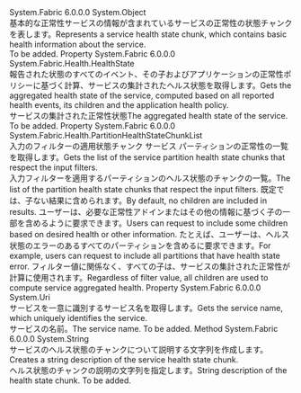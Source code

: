<Type Name="ServiceHealthStateChunk" FullName="System.Fabric.Health.ServiceHealthStateChunk">
  <TypeSignature Language="C#" Value="public sealed class ServiceHealthStateChunk" />
  <TypeSignature Language="ILAsm" Value=".class public auto ansi sealed beforefieldinit ServiceHealthStateChunk extends System.Object" />
  <TypeSignature Language="DocId" Value="T:System.Fabric.Health.ServiceHealthStateChunk" />
  <TypeSignature Language="VB.NET" Value="Public NotInheritable Class ServiceHealthStateChunk" />
  <TypeSignature Language="F#" Value="type ServiceHealthStateChunk = class" />
  <AssemblyInfo>
    <AssemblyName>System.Fabric</AssemblyName>
    <AssemblyVersion>6.0.0.0</AssemblyVersion>
  </AssemblyInfo>
  <Base>
    <BaseTypeName>System.Object</BaseTypeName>
  </Base>
  <Interfaces />
  <Docs>
    <summary>
            <span data-ttu-id="142ee-101">基本的な正常性サービスの情報が含まれているサービスの正常性の状態チャンクを表します。</span><span class="sxs-lookup"><span data-stu-id="142ee-101">Represents a service health state chunk, which contains basic health information about the service.</span></span>
            </summary>
    <remarks>To be added.</remarks>
  </Docs>
  <Members>
    <Member MemberName="HealthState">
      <MemberSignature Language="C#" Value="public System.Fabric.Health.HealthState HealthState { get; }" />
      <MemberSignature Language="ILAsm" Value=".property instance valuetype System.Fabric.Health.HealthState HealthState" />
      <MemberSignature Language="DocId" Value="P:System.Fabric.Health.ServiceHealthStateChunk.HealthState" />
      <MemberSignature Language="VB.NET" Value="Public ReadOnly Property HealthState As HealthState" />
      <MemberSignature Language="F#" Value="member this.HealthState : System.Fabric.Health.HealthState" Usage="System.Fabric.Health.ServiceHealthStateChunk.HealthState" />
      <MemberType>Property</MemberType>
      <AssemblyInfo>
        <AssemblyName>System.Fabric</AssemblyName>
        <AssemblyVersion>6.0.0.0</AssemblyVersion>
      </AssemblyInfo>
      <ReturnValue>
        <ReturnType>System.Fabric.Health.HealthState</ReturnType>
      </ReturnValue>
      <Docs>
        <summary>
            <span data-ttu-id="142ee-102">報告された状態のすべてのイベント、その子およびアプリケーションの正常性ポリシーに基づく計算、サービスの集計されたヘルス状態を取得します。</span><span class="sxs-lookup"><span data-stu-id="142ee-102">Gets the aggregated health state of the service, computed based on all reported health events, its children and the application health policy.</span></span>
            </summary>
        <value><span data-ttu-id="142ee-103">サービスの集計された正常性状態</span><span class="sxs-lookup"><span data-stu-id="142ee-103">The aggregated health state of the service.</span></span></value>
        <remarks>To be added.</remarks>
      </Docs>
    </Member>
    <Member MemberName="PartitionHealthStateChunks">
      <MemberSignature Language="C#" Value="public System.Fabric.Health.PartitionHealthStateChunkList PartitionHealthStateChunks { get; }" />
      <MemberSignature Language="ILAsm" Value=".property instance class System.Fabric.Health.PartitionHealthStateChunkList PartitionHealthStateChunks" />
      <MemberSignature Language="DocId" Value="P:System.Fabric.Health.ServiceHealthStateChunk.PartitionHealthStateChunks" />
      <MemberSignature Language="VB.NET" Value="Public ReadOnly Property PartitionHealthStateChunks As PartitionHealthStateChunkList" />
      <MemberSignature Language="F#" Value="member this.PartitionHealthStateChunks : System.Fabric.Health.PartitionHealthStateChunkList" Usage="System.Fabric.Health.ServiceHealthStateChunk.PartitionHealthStateChunks" />
      <MemberType>Property</MemberType>
      <AssemblyInfo>
        <AssemblyName>System.Fabric</AssemblyName>
        <AssemblyVersion>6.0.0.0</AssemblyVersion>
      </AssemblyInfo>
      <ReturnValue>
        <ReturnType>System.Fabric.Health.PartitionHealthStateChunkList</ReturnType>
      </ReturnValue>
      <Docs>
        <summary>
            <span data-ttu-id="142ee-104">入力のフィルターの適用状態チャンク サービス パーティションの正常性の一覧を取得します。</span><span class="sxs-lookup"><span data-stu-id="142ee-104">Gets the list of the service partition health state chunks that respect the input filters.</span></span>
            </summary>
        <value><span data-ttu-id="142ee-105">入力フィルターを適用するパーティションのヘルス状態のチャンクの一覧。</span><span class="sxs-lookup"><span data-stu-id="142ee-105">The list of the partition health state chunks that respect the input filters.</span></span></value>
        <remarks>
          <para><span data-ttu-id="142ee-106">既定では、子ない結果に含められます。</span><span class="sxs-lookup"><span data-stu-id="142ee-106">By default, no children are included in results.</span></span> <span data-ttu-id="142ee-107">ユーザーは、必要な正常性アドインまたはその他の情報に基づく子の一部を含めるように要求できます。</span><span class="sxs-lookup"><span data-stu-id="142ee-107">Users can request to include some children based on desired health or other information.</span></span> <span data-ttu-id="142ee-108">たとえば、ユーザーは、ヘルス状態のエラーのあるすべてのパーティションを含めるに要求できます。</span><span class="sxs-lookup"><span data-stu-id="142ee-108">For example, users can request to include all partitions that have health state error.</span></span>
            <span data-ttu-id="142ee-109">フィルター値に関係なく、すべての子は、サービスの集計された正常性が計算に使用されます。</span><span class="sxs-lookup"><span data-stu-id="142ee-109">Regardless of filter value, all children are used to compute service aggregated health.</span></span></para>
        </remarks>
      </Docs>
    </Member>
    <Member MemberName="ServiceName">
      <MemberSignature Language="C#" Value="public Uri ServiceName { get; }" />
      <MemberSignature Language="ILAsm" Value=".property instance class System.Uri ServiceName" />
      <MemberSignature Language="DocId" Value="P:System.Fabric.Health.ServiceHealthStateChunk.ServiceName" />
      <MemberSignature Language="VB.NET" Value="Public ReadOnly Property ServiceName As Uri" />
      <MemberSignature Language="F#" Value="member this.ServiceName : Uri" Usage="System.Fabric.Health.ServiceHealthStateChunk.ServiceName" />
      <MemberType>Property</MemberType>
      <AssemblyInfo>
        <AssemblyName>System.Fabric</AssemblyName>
        <AssemblyVersion>6.0.0.0</AssemblyVersion>
      </AssemblyInfo>
      <ReturnValue>
        <ReturnType>System.Uri</ReturnType>
      </ReturnValue>
      <Docs>
        <summary>
            <span data-ttu-id="142ee-110">サービスを一意に識別するサービス名を取得します。</span><span class="sxs-lookup"><span data-stu-id="142ee-110">Gets the service name, which uniquely identifies the service.</span></span>
            </summary>
        <value><span data-ttu-id="142ee-111">サービスの名前。</span><span class="sxs-lookup"><span data-stu-id="142ee-111">The service name.</span></span></value>
        <remarks>To be added.</remarks>
      </Docs>
    </Member>
    <Member MemberName="ToString">
      <MemberSignature Language="C#" Value="public override string ToString ();" />
      <MemberSignature Language="ILAsm" Value=".method public hidebysig virtual instance string ToString() cil managed" />
      <MemberSignature Language="DocId" Value="M:System.Fabric.Health.ServiceHealthStateChunk.ToString" />
      <MemberSignature Language="VB.NET" Value="Public Overrides Function ToString () As String" />
      <MemberSignature Language="F#" Value="override this.ToString : unit -&gt; string" Usage="serviceHealthStateChunk.ToString " />
      <MemberType>Method</MemberType>
      <AssemblyInfo>
        <AssemblyName>System.Fabric</AssemblyName>
        <AssemblyVersion>6.0.0.0</AssemblyVersion>
      </AssemblyInfo>
      <ReturnValue>
        <ReturnType>System.String</ReturnType>
      </ReturnValue>
      <Parameters />
      <Docs>
        <summary>
            <span data-ttu-id="142ee-112">サービスのヘルス状態のチャンクについて説明する文字列を作成します。</span><span class="sxs-lookup"><span data-stu-id="142ee-112">Creates a string description of the service health state chunk.</span></span>
            </summary>
        <returns><span data-ttu-id="142ee-113">ヘルス状態のチャンクの説明の文字列を指定します。</span><span class="sxs-lookup"><span data-stu-id="142ee-113">String description of the health state chunk.</span></span></returns>
        <remarks>To be added.</remarks>
      </Docs>
    </Member>
  </Members>
</Type>